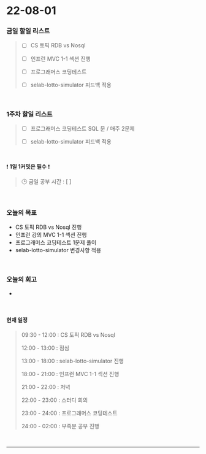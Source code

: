 # 22-08-01
 ### 금일 할일 리스트 
> - [ ]  CS 토픽 RDB vs Nosql
>
> - [ ]  인프런 MVC 1-1 섹션 진행
>
> - [ ]  프로그래머스 코딩테스트
>
> - [ ]  selab-lotto-simulator 피드백 적용

<br/>

### 1주차 할일 리스트  

> - [ ]  프로그래머스 코딩테스트 SQL 문 / 매주 2문제  
>
> - [ ]  selab-lotto-simulator 피드백 적용

<br/>

❗ **1일 1커밋은 필수** ❗
> 🕒 금일 공부 시간 :  [  ]    
  
<br/>

### 오늘의 목표
- CS 토픽 RDB vs Nosql 진행
- 인프런 강의 MVC 1-1 섹션 진행
- 프로그래머스 코딩테스트 1문제 풀이
- selab-lotto-simulator 변경사항 적용

<br>

### 오늘의 회고
- 


<br>

#### 현재 일정  
> 09:30 - 12:00 : CS 토픽 RDB vs Nosql
>
> 12:00 - 13:00 : 점심
>
> 13:00 - 18:00 : selab-lotto-simulator 진행
>
> 18:00 - 21:00 : 인프런 MVC 1-1 섹션 진행
>
> 21:00 - 22:00 : 저녁
>
> 22:00 - 23:00 : 스터디 회의
>
> 23:00 - 24:00 : 프로그래머스 코딩테스트
>
> 24:00 - 02:00 : 부족분 공부 진행

<br/>

------------  